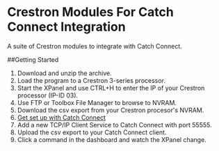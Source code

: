# Crestron Modules For Catch Connect Integration
A suite of Crestron modules to integrate with Catch Connect.

##Getting Started
1. Download and unzip the archive.
2. Load the program to a Crestron 3-series processor.
3. Start the XPanel and use CTRL+H to enter the IP of your Crestron processor (IP-ID 03).
4. Use FTP or Toolbox File Manager to browse to NVRAM.
5. Download the csv export from your Crestron procesor's NVRAM.
6. [Get set up with Catch Connect](https://www.catchtechnologies.com/tutorials/digital-signage/)
7. Add a new TCP/IP Client Service to Catch Connect with port 55555.
8. Upload the csv export to your Catch Connect client.
9. Click a command in the dashboard and watch the XPanel change.
